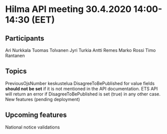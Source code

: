 # Hilma API meeting 30.4.2020 14:00-14:30 (EET)

## Participants
Ari Nurkkala
Tuomas Tolvanen
Jyri Turkia
Antti Remes
Marko Rossi
Timo Rantanen

## Topics
PreviousOjsNumber keskustelua
DisagreeToBePublished for value fields **should not be set** if it is not mentioned in the API documentation. ETS API will return an error if DisagreeToBePublished is set (true) in any other case.
New features (pending deployment)

## Upcoming features
National notice validations
